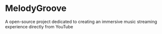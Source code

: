 # MelodyGroove
A open-source project dedicated to creating an immersive music streaming experience directly from YouTube
